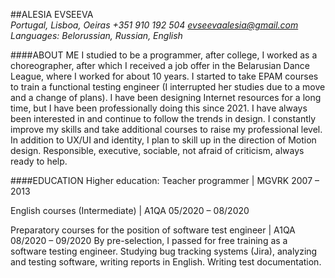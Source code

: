 ##ALESIA EVSEEVA	
*Portugal, Lisboa, Oeiras* 
*+351 910 192 504*
*evseevaalesia@gmail.com*
*Languages: Belorussian, Russian, English*

####ABOUT ME
I studied to be a programmer, after college, I worked as a choreographer, after which I received a job offer in the Belarusian Dance League, where I worked for about 10 years.
I started to take EPAM courses to train a functional testing engineer (I interrupted her studies due to a move and a change of plans).
I have been designing Internet resources for a long time, but I have been professionally doing this since 2021. I have always been interested in and continue to follow the trends in design. I constantly improve my skills and take additional courses to raise my professional level. In addition to UX/UI and identity, I plan to skill up in the direction of Motion design.
Responsible, executive, sociable, not afraid of criticism, always ready to help.

####EDUCATION
Higher education: Teacher programmer | MGVRK 2007 – 2013

English courses (Intermediate) | A1QA 05/2020 – 08/2020

Preparatory courses for the position of software test engineer | A1QA 08/2020 – 09/2020
By pre-selection, I passed for free training as a software testing engineer.
Studying bug tracking systems (Jira), analyzing and testing software, writing reports in English.
Writing test documentation.

